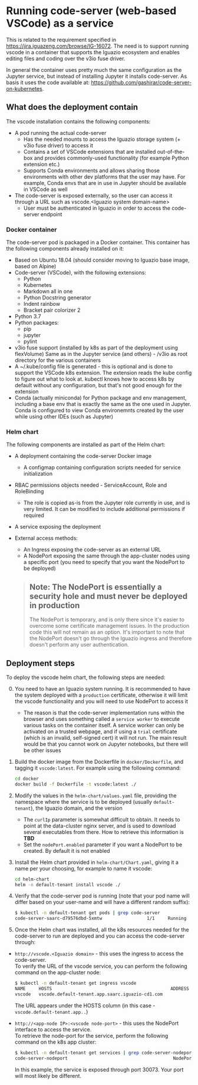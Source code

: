 # Running code-server (web-based VSCode) as a service

This is related to the requirement specified in <https://jira.iguazeng.com/browse/IG-16072>. The need is to support running vscode in a container that supports the Iguazio ecosystem and enables editing files and coding over the v3io fuse driver.

In general the container uses pretty much the same configuration as the Jupyter service, but instead of installing Jupyter it installs code-server. As basis it uses the code available at: <https://github.com/gashirar/code-server-on-kubernetes>.

## What does the deployment contain

The vscode installation contains the following components:

* A pod running the actual code-server
  * Has the needed mounts to access the Iguazio storage system (+ v3io fuse driver) to access it
  * Contains a set of VSCode extensions that are installed out-of-the-box and provides commonly-used functionality (for example Python extension etc.)
  * Supports Conda environments and allows sharing those environments with other dev platforms that the user may have. For example, Conda envs that are in use in Jupyter should be available in VSCode as well
* The code-server is exposed externally, so the user can access it through a URL such as vscode.\<Iguazio system domain-name\>
  * User must be authenticated in Iguazio in order to access the code-server endpoint

### Docker container

The code-server pod is packaged in a Docker container. This container has the following components already installed on it:

* Based on Ubuntu 18.04 (should consider moving to Iguazio base image, based on Alpine)
* Code-server (VSCode), with the following extensions:
  * Python
  * Kubernetes
  * Markdown all in one
  * Python Docstring generator
  * Indent rainbow
  * Bracket pair colorizer 2
* Python 3.7
* Python packages:
  * pip
  * jupyter
  * pylint
* v3io fuse support (installed by k8s as part of the deployment using flexVolume) Same as in the Jupyter service (and others) - /v3io as root directory for the various containers
* A ~/.kube/config file is generated - this is optional and is done to support the VSCode k8s extension. The extension reads the kube config to figure out what to look at. kubectl knows how to access k8s by default without any configuration, but that's not good enough for the extension
* Conda (actually miniconda) for Python package and env management, including a base env that is exactly the same as the one used in Jupyter. Conda is configured to view Conda environemnts created by the user while using other IDEs (such as Jupyter)

### Helm chart

The following components are installed as part of the Helm chart:

* A deployment containing the code-server Docker image
  * A configmap containing configuration scripts needed for service initialization
* RBAC permissions objects needed - ServiceAccount, Role and RoleBinding
  * The role is copied as-is from the Jupyter role currently in use, and is very limited. It can be modified to include additional permissions if required
* A service exposing the deployment
* External access methods:
  * An Ingress exposing the code-server as an external URL
  * A NodePort exposing the same through the app-cluster nodes using a specific port (you need to specify that you want the NodePort to be deployed)
  
  > ## **Note:** The NodePort is essentially a **security hole** and must never be deployed in production
  >
  > The NodePort is temporary, and is only there since it's easier to overcome some certificate management issues. In the production code this will not remain as an option. It's important to note that the NodePort doesn't go through the Iguazio ingress and therefore doesn't perform any user authentication.

## Deployment steps

To deploy the vscode helm chart, the following steps are needed:

0. You need to have an Iguazio system running. It is recommended to have the system deployed with a `production` certificate, otherwise it will limit the vscode functionality and you will need to use NodePort to access it
   * The reason is that the code-server implementation runs within the browser and uses something called a `service worker` to execute various tasks on the container itself. A service worker can only be activated on a trusted webpage, and if using a `trial` certificate (which is an invalid, self-signed cert) it will not run. The main result would be that you cannot work on Jupyter notebooks, but there will be other issues
1. Build the docker image from the Dockerfile in `docker/Dockerfile`, and tagging it `vscode:latest`. For example using the following command:

    ```bash
    cd docker
    docker build -f Dockerfile -t vscode:latest ./
    ```

2. Modify the values in the `helm-chart/values.yaml` file, providing the namespace where the service is to be deployed (usually `default-tenant`), the Iguazio domain, and the version
   * The `curlIp` parameter is somewhat difficult to obtain. It needs to point at the data-cluster nginx server, and is used to download several executables from there. How to retrieve this information is **TBD**
   * Set the `nodePort.enabled` parameter if you want a NodePort to be created. By default it is not enabled
3. Install the Helm chart provided in `helm-chart/Chart.yaml`, giving it a name per your choosing, for example to name it vscode:

    ```bash
    cd helm-chart
    helm -n default-tenant install vscode ./
    ```

4. Verify that the code-server pod is running (note that your pod name will differ based on your user-name and will have a different random suffix):

    ```bash
    $ kubectl -n default-tenant get pods | grep code-server
    code-server-saarc-d79576dbd-5xmtw                 1/1     Running     0          21h
    ```

5. Once the Helm chart was installed, all the k8s resources needed for the code-server to run are deployed and you can access the code-server through:

* `http://vscode.<Iguazio domain>` - this uses the ingress to access the code-server.  
  To verify the URL of the vscode service, you can perform the following command on the app-cluster node:

  ```bash
  $ kubectl -n default-tenant get ingress vscode
  NAME     HOSTS                                             ADDRESS   PORTS     AGE
  vscode   vscode.default-tenant.app.saarc.iguazio-cd1.com             80, 443   44m
  ```

  The URL appears under the HOSTS column (in this case - `vscode.default-tenant.app..`)
* `http://<app-node IP>:<vscode node-port>` - this uses the NodePort interface to access the service.  
  To retrieve the node-port for the service, perform the following command on the k8s app cluster:

  ```bash
  $ kubectl -n default-tenant get services | grep code-server-nodeport
  code-server-nodeport                                        NodePort    10.194.45.128    <none>        8080:30073/TCP                  21h
  ```

  In this example, the service is exposed through port 30073. Your port will most likely be different.
